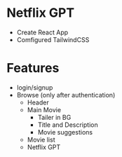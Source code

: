 # Netflix GPT

- Create React App
- Comfigured TailwindCSS

# Features

- login/signup
- Browse (only after authentication)
  - Header
  - Main Movie
    - Tailer in BG
    - Title and Description
    - Movie suggestions
  - Movie list
  - Netflix GPT
